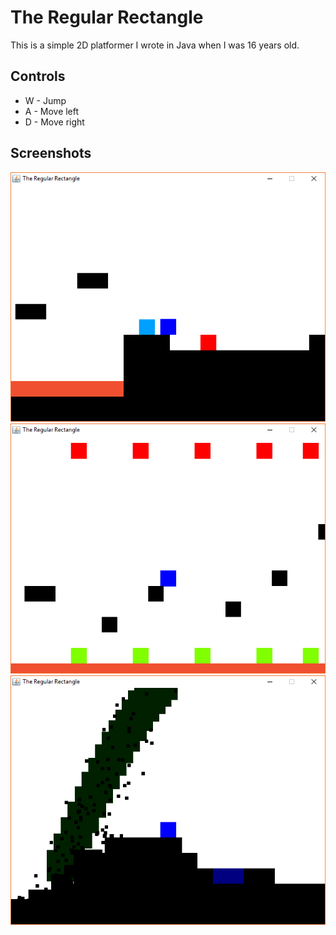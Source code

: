 # The Regular Rectangle

This is a simple 2D platformer I wrote in Java when I was 16 years old.

## Controls

* W - Jump
* A - Move left
* D - Move right

## Screenshots

![Screenshot unable to load](/screenshots/screenshot0.png?raw=true)
![Screenshot unable to load](/screenshots/screenshot1.png?raw=true)
![Screenshot unable to load](/screenshots/screenshot2.png?raw=true)
